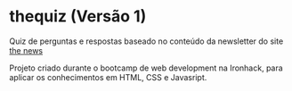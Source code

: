 # thequiz (Versão 1)

Quiz de perguntas e respostas baseado no conteúdo da newsletter do site 
<a href='https://thenewscc.com.br/gads/?utm_source=google&utm_medium=cpc&utm_campaign=g&utm_content=508095206775&utm_term=the%20news&gclid=CjwKCAjw9NeXBhAMEiwAbaY4lpPtZc5LZJ4A2AjIc4dj4yntB0ir7iQi6AYeHhOA5Bd8ASNNQbfz4RoCNJUQAvD_BwE'>
the news
</a>

Projeto criado durante o bootcamp de web development na Ironhack, para aplicar os conhecimentos em HTML, CSS e Javasript.

